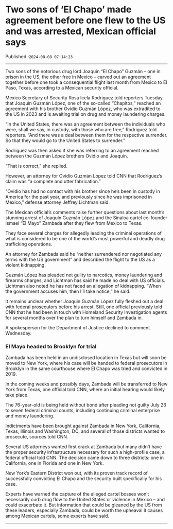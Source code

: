 # Two sons of ‘El Chapo’ made agreement before one flew to the US and was arrested, Mexican official says

Published :`2024-08-08 07:14:23`

---

Two sons of the notorious drug lord Joaquin “El Chapo” Guzmán – one in prison in the US, the other free in Mexico – carved out an agreement together before one took a consequential flight last month from Mexico to El Paso, Texas, according to a Mexican security official.

Mexico Secretary of Security Rosa Icela Rodriguez told reporters Tuesday that Joaquín Guzmán López, one of the so-called “Chapitos,” reached an agreement with his brother Ovidio Guzmán López, who was extradited to the US in 2023 and is awaiting trial on drug and money laundering charges.

“In the United States, there was an agreement between the individuals who were, shall we say, in custody, with those who are free,” Rodriguez told reporters. “And there was a deal between them for the respective surrender. So that they would go to the United States to surrender.”

Rodriguez was then asked if she was referring to an agreement reached between the Guzmán López brothers Ovidio and Joaquín.

“That is correct,” she replied.

However, an attorney for Ovidio Guzmán López told CNN that Rodriguez’s claim was “a complete and utter fabrication.”

“Ovidio has had no contact with his brother since he’s been in custody in America for the past year, and previously since he was imprisoned in Mexico,” defense attorney Jeffrey Lichtman said.

The Mexican official’s comments raise further questions about last month’s stunning arrest of Joaquín Guzmán López and the Sinaloa cartel co-founder Ismael “El Mayo” Zambada after they flew from Mexico to Texas.

They face several charges for allegedly leading the criminal operations of what is considered to be one of the world’s most powerful and deadly drug trafficking operations.

An attorney for Zambada said he “neither surrendered nor negotiated any terms with the US government” and described the flight to the US as a violent kidnapping.

Guzmán López has pleaded not guilty to narcotics, money laundering and firearms charges, and Lichtman has said he made no deal with US officials. Lichtman also noted he has not faced an allegation of kidnapping. “When the government accuses him, then I’ll take notice,” he said.

It remains unclear whether Joaquin Guzmán López fully fleshed out a deal with federal prosecutors before his arrest. Still, one official previously told CNN that he had been in touch with Homeland Security Investigation agents for several months over the plan to turn himself and Zambada in.

A spokesperson for the Department of Justice declined to comment Wednesday.

### El Mayo headed to Brooklyn for trial

Zambada has been held in an undisclosed location in Texas but will soon be moved to New York, where his case will be handed to federal prosecutors in Brooklyn in the same courthouse where El Chapo was tried and convicted in 2019.

In the coming weeks and possibly days, Zambada will be transferred to New York from Texas, one official told CNN, where an initial hearing would likely take place.

The 76-year-old is being held without bond after pleading not guilty July 26 to seven federal criminal counts, including continuing criminal enterprise and money laundering.

Indictments have been brought against Zambada in New York, California, Texas, Illinois and Washington, DC, and several of those districts wanted to prosecute, sources told CNN.

Several US attorneys wanted first crack at Zambada but many didn’t have the proper security infrastructure necessary for such a high-profile case, a federal official told CNN. The decision came down to three districts: one in California, one in Florida and one in New York.

New York’s Eastern District won out, with its proven track record of successfully convicting El Chapo and the security built specifically for his case.

Experts have warned the capture of the alleged cartel bosses won’t necessarily curb drug flow to the United States or violence in Mexico – and could exacerbate it. But information that could be gleaned by the US from these leaders, especially Zambada, could be worth the upheaval it causes among Mexican cartels, some experts have said.

---

